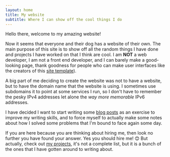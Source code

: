 ```yaml
---
layout: home
title: My website
subtitle: Where I can show off the cool things I do
---
```


Hello there, welcome to my amazing website!

Now it seems that everyone and their dog has a website of their own.
The main purpose of this site is to show off all the random things I have done and projects I have worked on that I think are cool.
I am **NOT** a web developer, I am not a front end developer, and I can barely make a good-looking page, thank goodness for people who can make user interfaces like the creators of this [site template](https://beautifuljekyll.com/)).

A big part of me deciding to create the website was not to have a website, but to have the domain name that the website is using.
I sometimes use subdomains it to point at some services I run, so I don't have to remember the pesky IPv4 addresses let alone the _way more memorable_ IPv6 addresses.

I have decided I want to start writing some [blog posts](/blogs) as an exercise to improve my writing skills, and to force myself to actually make some notes about how I solved some problems that I'm bound to face again some day.

If you are here because you are thinking about hiring me, then look no further you have found your answer. Yes you should hire me! 😊
But actually, check out [my projects](/projects), it's not a complete list, but it is a bunch of the ones that I have gotten around to writing about. 
